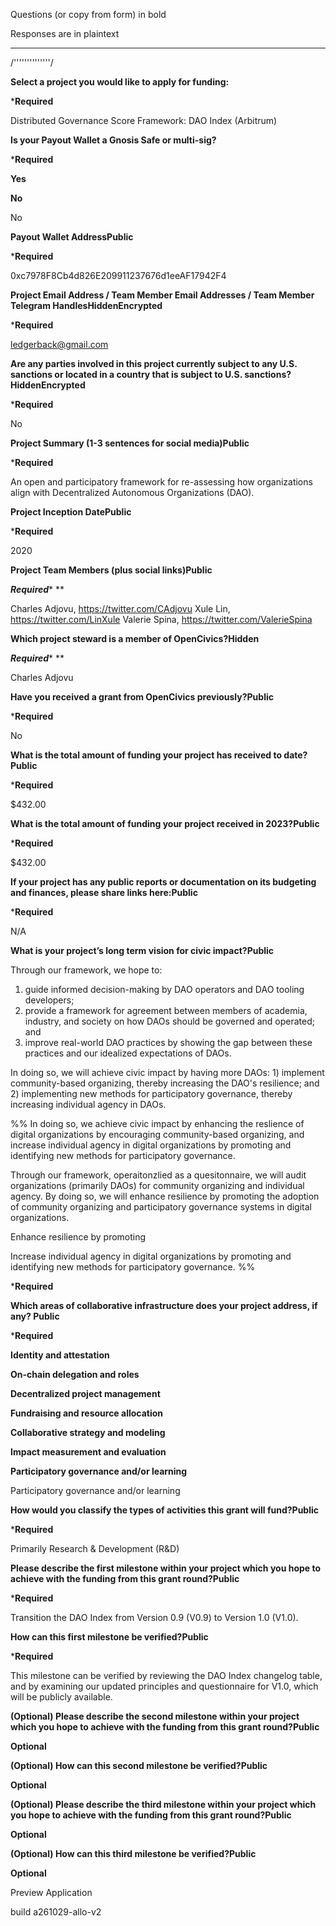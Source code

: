 Questions (or copy from form) in bold

Responses are in plaintext

---
/''''''''''''''/



**Select a project you would like to apply for funding:**

***Required**

Distributed Governance Score Framework: DAO Index (Arbitrum)



**Is your Payout Wallet a Gnosis Safe or multi-sig?**

***Required**

**Yes**

**No**

No

**Payout Wallet AddressPublic**

***Required**

0xc7978F8Cb4d826E209911237676d1eeAF17942F4

**Project Email Address / Team Member Email Addresses / Team Member Telegram HandlesHiddenEncrypted**

***Required**

ledgerback@gmail.com

**Are any parties involved in this project currently subject to any U.S. sanctions or located in a country that is subject to U.S. sanctions?HiddenEncrypted**

***Required**

No

**Project Summary (1-3 sentences for social media)Public**

***Required**

An open and participatory framework for re-assessing how organizations align with Decentralized Autonomous Organizations (DAO).

**Project Inception DatePublic**

***Required**

2020

**Project Team Members (plus social links)Public**

***Required****
**

Charles Adjovu, https://twitter.com/CAdjovu
Xule Lin, https://twitter.com/LinXule
Valerie Spina, https://twitter.com/ValerieSpina

**Which project steward is a member of OpenCivics?Hidden**

***Required****
**

Charles Adjovu


**Have you received a grant from OpenCivics previously?Public**

***Required**

No

**What is the total amount of funding your project has received to date?Public**

***Required**

$432.00

**What is the total amount of funding your project received in 2023?Public**

***Required**

$432.00

**If your project has any public reports or documentation on its budgeting and finances, please share links here:Public**

***Required**

N/A

**What is your project’s long term vision for civic impact?Public**

Through our framework, we hope to:

1. guide informed decision-making by DAO operators and DAO tooling developers;
2. provide a framework for agreement between members of academia, industry, and society on how DAOs should be governed and operated; and
3. improve real-world DAO practices by showing the gap between these practices and our idealized expectations of DAOs.


In doing so, we will achieve civic impact by having more DAOs: 1) implement community-based  organizing, thereby increasing the DAO's resilience; and 2) implementing new methods for participatory governance, thereby increasing individual agency in DAOs.

%%
In doing so, we achieve civic impact by enhancing the reslience of digital organizations by encouraging community-based organizing, and increase individual agency in digital organizations by promoting and identifying new methods for participatory governance.


Through our framework, operaitonzlied as a quesitonnaire, we will audit organizations (primarily DAOs) for community organizing and individual agency. By doing so, we will enhance resilience by promoting the adoption of community organizing and participatory governance systems in digital organizations.


Enhance resilience by promoting 

Increase individual agency in digital organizations by promoting and identifying new methods for participatory governance.
%%

***Required**

**Which areas of collaborative infrastructure does your project address, if any? Public**

***Required**

**Identity and attestation**

**On-chain delegation and roles**

**Decentralized project management**

**Fundraising and resource allocation**

**Collaborative strategy and modeling**

**Impact measurement and evaluation**

**Participatory governance and/or learning**

Participatory governance and/or learning

**How would you classify the types of activities this grant will fund?Public**

***Required**

Primarily Research & Development (R&D)

**Please describe the first milestone within your project which you hope to achieve with the funding from this grant round?Public**

***Required**

Transition the DAO Index from Version 0.9 (V0.9) to Version 1.0 (V1.0).

**How can this first milestone be verified?Public**

***Required**

This milestone can be verified by reviewing the DAO Index changelog table, and by examining our updated principles and questionnaire for V1.0, which will be publicly available.

**(Optional) Please describe the second milestone within your project which you hope to achieve with the funding from this grant round?Public**

**Optional**

**(Optional) How can this second milestone be verified?Public**

**Optional**

**(Optional) Please describe the third milestone within your project which you hope to achieve with the funding from this grant round?Public**

**Optional**

**(Optional) How can this third milestone be verified?Public**

**Optional**

Preview Application

build a261029-allo-v2

[](https://support.gitcoin.co/gitcoin-knowledge-base)[](https://discord.gg/gitcoin)[](https://github.com/gitcoinco/grants-stack)[](https://docs.allo.gitcoin.co/getting-started/introduction)